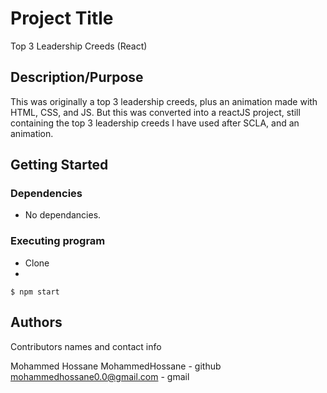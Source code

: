 # Project Title

Top 3 Leadership Creeds (React)
## Description/Purpose

This was originally a top 3 leadership creeds, plus an animation made with HTML, CSS, and JS. But this was converted into a reactJS project, still containing the top 3 leadership creeds I have used after SCLA, and an animation.

## Getting Started

### Dependencies

* No dependancies.

### Executing program

* Clone
* 
```
$ npm start
```

## Authors

Contributors names and contact info

Mohammed Hossane
MohammedHossane - github
mohammedhossane0.0@gmail.com - gmail
